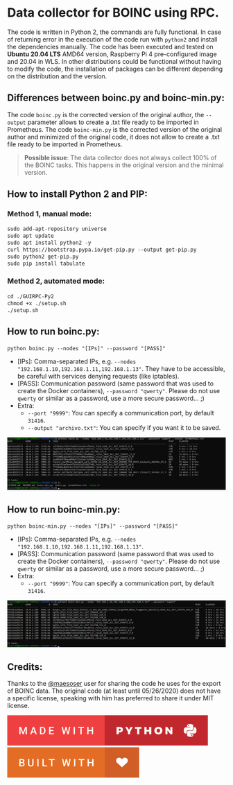 # Data collector for BOINC using RPC.
The code is written in Python 2, the commands are fully functional. In case of returning error in the execution of the code run with ```python2``` and install the dependencies manually. The code has been executed and tested on **Ubuntu 20.04 LTS** AMD64 version, Raspberry Pi 4 pre-configured image and 20.04 in WLS. In other distributions could be functional without having to modify the code, the installation of packages can be different depending on the distribution and the version.

## Differences between boinc.py and boinc-min.py:
The code ```boinc.py``` is the corrected version of the original author, the ```--output``` parameter allows to create a .txt file ready to be imported in Prometheus. The code ```boinc-min.py``` is the corrected version of the original author and minimized of the original code, it does not allow to create a .txt file ready to be imported in Prometheus.

> **Possible issue**: The data collector does not always collect 100% of the BOINC tasks. This happens in the original version and the minimal version.

## How to install Python 2 and PIP:
### Method 1, manual mode:
```
sudo add-apt-repository universe
sudo apt update
sudo apt install python2 -y
curl https://bootstrap.pypa.io/get-pip.py --output get-pip.py
sudo python2 get-pip.py
sudo pip install tabulate
```

### Method 2, automated mode:
```
cd ./GUIRPC-Py2
chmod +x ./setup.sh
./setup.sh
```

## How to run boinc.py:
```
python boinc.py --nodes "[IPs]" --password "[PASS]"
```

- [IPs]: Comma-separated IPs, e.g. ```--nodes "192.168.1.10,192.168.1.11,192.168.1.13"```. They have to be accessible, be careful with services denying requests (like iptables).
- [PASS]: Communication password (same password that was used to create the Docker containers), ```--password "qwerty"```. Please do not use ```qwerty``` or similar as a password, use a more secure password... ;)
- Extra:
    -   ```--port "9999"```: You can specify a communication port, by default ```31416```.
    -   ```--output "archivo.txt"```: You can specify if you want it to be saved.

![Boinc.py](./media/boinc.png)

## How to run boinc-min.py:
```
python boinc-min.py --nodes "[IPs]" --password "[PASS]"
```

- [IPs]: Comma-separated IPs, e.g. ```--nodes "192.168.1.10,192.168.1.11,192.168.1.13"```.
- [PASS]: Communication password (same password that was used to create the Docker containers), ```--password "qwerty"```. Please do not use ```qwerty``` or similar as a password, use a more secure password... ;)
- Extra:
    -   ```--port "9999"```: You can specify a communication port, by default ```31416```.

![Boinc-min.py](./media/boinc-min.png)

## Credits:

Thanks to the [@maesoser](https://github.com/maesoser) user for sharing the code he uses for the export of BOINC data. The original code (at least until 05/26/2020) does not have a specific license, speaking with him has preferred to share it under MIT license.

![Made with Python](https://raw.githubusercontent.com/BraveUX/for-the-badge/dev/src/images/badges/made-with-python.svg) ![Made with love](https://raw.githubusercontent.com/BraveUX/for-the-badge/master/src/images/badges/built-with-love.svg)
